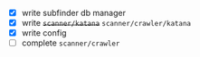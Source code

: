 - [x] write subfinder db manager
- [x] write ~~`scanner/katana`~~ `scanner/crawler/katana`
- [x] write config
- [ ] complete `scanner/crawler`